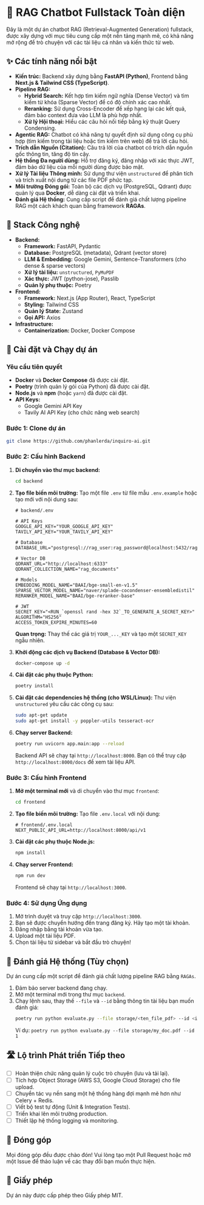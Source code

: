 
# 🤖 RAG Chatbot Fullstack Toàn diện

Đây là một dự án chatbot RAG (Retrieval-Augmented Generation) fullstack, được xây dựng với mục tiêu cung cấp một nền tảng mạnh mẽ, có khả năng mở rộng để trò chuyện với các tài liệu cá nhân và kiến thức từ web.

## ✨ Các tính năng nổi bật

*   **Kiến trúc:** Backend xây dựng bằng **FastAPI (Python)**, Frontend bằng **Next.js & Tailwind CSS (TypeScript)**.
*   **Pipeline RAG:**
    *   **Hybrid Search:** Kết hợp tìm kiếm ngữ nghĩa (Dense Vector) và tìm kiếm từ khóa (Sparse Vector) để có độ chính xác cao nhất.
    *   **Reranking:** Sử dụng Cross-Encoder để xếp hạng lại các kết quả, đảm bảo context đưa vào LLM là phù hợp nhất.
    *   **Xử lý Hội thoại:** Hiểu các câu hỏi nối tiếp bằng kỹ thuật Query Condensing.
*   **Agentic RAG:** Chatbot có khả năng tự quyết định sử dụng công cụ phù hợp (tìm kiếm trong tài liệu hoặc tìm kiếm trên web) để trả lời câu hỏi.
*   **Trích dẫn Nguồn (Citation):** Câu trả lời của chatbot có trích dẫn nguồn gốc thông tin, tăng độ tin cậy.
*   **Hệ thống Đa người dùng:** Hỗ trợ đăng ký, đăng nhập với xác thực JWT, đảm bảo dữ liệu của mỗi người dùng được bảo mật.
*   **Xử lý Tài liệu Thông minh:** Sử dụng thư viện `unstructured` để phân tích và trích xuất nội dung từ các file PDF phức tạp.
*   **Môi trường Đóng gói:** Toàn bộ các dịch vụ (PostgreSQL, Qdrant) được quản lý qua **Docker**, dễ dàng cài đặt và triển khai.
*   **Đánh giá Hệ thống:** Cung cấp script để đánh giá chất lượng pipeline RAG một cách khách quan bằng framework **RAGAs**.

## 🚀 Stack Công nghệ

*   **Backend:**
    *   **Framework:** FastAPI, Pydantic
    *   **Database:** PostgreSQL (metadata), Qdrant (vector store)
    *   **LLM & Embedding:** Google Gemini, Sentence-Transformers (cho dense & sparse vectors)
    *   **Xử lý tài liệu:** `unstructured`, `PyMuPDF`
    *   **Xác thực:** JWT (python-jose), Passlib
    *   **Quản lý phụ thuộc:** Poetry
*   **Frontend:**
    *   **Framework:** Next.js (App Router), React, TypeScript
    *   **Styling:** Tailwind CSS
    *   **Quản lý State:** Zustand
    *   **Gọi API:** Axios
*   **Infrastructure:**
    *   **Containerization:** Docker, Docker Compose

## 🔧 Cài đặt và Chạy dự án

### Yêu cầu tiên quyết

*   **Docker** và **Docker Compose** đã được cài đặt.
*   **Poetry** (trình quản lý gói của Python) đã được cài đặt.
*   **Node.js** và **npm** (hoặc `yarn`) đã được cài đặt.
*   **API Keys:**
    *   Google Gemini API Key
    *   Tavily AI API Key (cho chức năng web search)

### Bước 1: Clone dự án

```bash
git clone https://github.com/phanlerda/inquiro-ai.git
```

### Bước 2: Cấu hình Backend

1.  **Di chuyển vào thư mục backend:**
    ```bash
    cd backend
    ```

2.  **Tạo file biến môi trường:**
    Tạo một file `.env` từ file mẫu `.env.example` hoặc tạo mới với nội dung sau:
    ```env
    # backend/.env

    # API Keys
    GOOGLE_API_KEY="YOUR_GOOGLE_API_KEY"
    TAVILY_API_KEY="YOUR_TAVILY_API_KEY"

    # Database
    DATABASE_URL="postgresql://rag_user:rag_password@localhost:5432/rag_db"

    # Vector DB
    QDRANT_URL="http://localhost:6333"
    QDRANT_COLLECTION_NAME="rag_documents"

    # Models
    EMBEDDING_MODEL_NAME="BAAI/bge-small-en-v1.5"
    SPARSE_VECTOR_MODEL_NAME="naver/splade-cocondenser-ensembledistil"
    RERANKER_MODEL_NAME="BAAI/bge-reranker-base"

    # JWT
    SECRET_KEY="<RUN_`openssl rand -hex 32`_TO_GENERATE_A_SECRET_KEY>"
    ALGORITHM="HS256"
    ACCESS_TOKEN_EXPIRE_MINUTES=60
    ```
    **Quan trọng:** Thay thế các giá trị `YOUR_..._KEY` và tạo một `SECRET_KEY` ngẫu nhiên.

3.  **Khởi động các dịch vụ Backend (Database & Vector DB):**
    ```bash
    docker-compose up -d
    ```

4.  **Cài đặt các phụ thuộc Python:**
    ```bash
    poetry install
    ```

5.  **Cài đặt các dependencies hệ thống (cho WSL/Linux):**
    Thư viện `unstructured` yêu cầu các công cụ sau:
    ```bash
    sudo apt-get update
    sudo apt-get install -y poppler-utils tesseract-ocr
    ```

6.  **Chạy server Backend:**
    ```bash
    poetry run uvicorn app.main:app --reload
    ```
    Backend API sẽ chạy tại `http://localhost:8000`. Bạn có thể truy cập `http://localhost:8000/docs` để xem tài liệu API.

### Bước 3: Cấu hình Frontend

1.  **Mở một terminal mới** và di chuyển vào thư mục `frontend`:
    ```bash
    cd frontend
    ```

2.  **Tạo file biến môi trường:**
    Tạo file `.env.local` với nội dung:
    ```env
    # frontend/.env.local
    NEXT_PUBLIC_API_URL=http://localhost:8000/api/v1
    ```

3.  **Cài đặt các phụ thuộc Node.js:**
    ```bash
    npm install
    ```

4.  **Chạy server Frontend:**
    ```bash
    npm run dev
    ```
    Frontend sẽ chạy tại `http://localhost:3000`.

### Bước 4: Sử dụng Ứng dụng

1.  Mở trình duyệt và truy cập `http://localhost:3000`.
2.  Bạn sẽ được chuyển hướng đến trang đăng ký. Hãy tạo một tài khoản.
3.  Đăng nhập bằng tài khoản vừa tạo.
4.  Upload một tài liệu PDF.
5.  Chọn tài liệu từ sidebar và bắt đầu trò chuyện!

## 🧪 Đánh giá Hệ thống (Tùy chọn)

Dự án cung cấp một script để đánh giá chất lượng pipeline RAG bằng `RAGAs`.

1.  Đảm bảo server backend đang chạy.
2.  Mở một terminal mới trong thư mục `backend`.
3.  Chạy lệnh sau, thay thế `--file` và `--id` bằng thông tin tài liệu bạn muốn đánh giá:
    ```bash
    poetry run python evaluate.py --file storage/<ten_file_pdf> --id <id_cua_tai_lieu>
    ```
    Ví dụ: `poetry run python evaluate.py --file storage/my_doc.pdf --id 1`

## 🛣️ Lộ trình Phát triển Tiếp theo

*   [ ] Hoàn thiện chức năng quản lý cuộc trò chuyện (lưu và tải lại).
*   [ ] Tích hợp Object Storage (AWS S3, Google Cloud Storage) cho file upload.
*   [ ] Chuyển tác vụ nền sang một hệ thống hàng đợi mạnh mẽ hơn như Celery + Redis.
*   [ ] Viết bộ test tự động (Unit & Integration Tests).
*   [ ] Triển khai lên môi trường production.
*   [ ] Thiết lập hệ thống logging và monitoring.

## 🤝 Đóng góp

Mọi đóng góp đều được chào đón! Vui lòng tạo một Pull Request hoặc mở một Issue để thảo luận về các thay đổi bạn muốn thực hiện.

## 📄 Giấy phép

Dự án này được cấp phép theo Giấy phép MIT.
```